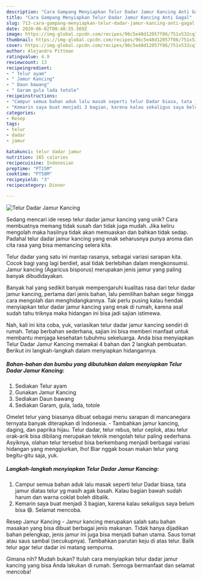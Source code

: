 ```yaml
---
description: "Cara Gampang Menyiapkan Telur Dadar Jamur Kancing Anti Gagal"
title: "Cara Gampang Menyiapkan Telur Dadar Jamur Kancing Anti Gagal"
slug: 713-cara-gampang-menyiapkan-telur-dadar-jamur-kancing-anti-gagal
date: 2020-06-02T00:48:55.569Z
image: https://img-global.cpcdn.com/recipes/96c5e48d12057f86/751x532cq70/telur-dadar-jamur-kancing-foto-resep-utama.jpg
thumbnail: https://img-global.cpcdn.com/recipes/96c5e48d12057f86/751x532cq70/telur-dadar-jamur-kancing-foto-resep-utama.jpg
cover: https://img-global.cpcdn.com/recipes/96c5e48d12057f86/751x532cq70/telur-dadar-jamur-kancing-foto-resep-utama.jpg
author: Alejandro Pittman
ratingvalue: 4.9
reviewcount: 13
recipeingredient:
- " Telur ayam"
- " Jamur Kancing"
- " Daun bawang"
- " Garam gula lada totole"
recipeinstructions:
- "Campur semua bahan aduk lalu masak seperti telur Dadar biasa, tata jamur diatas telur yg masih agak basah. Kalau bagian bawah sudah harum dan warna coklat boleh dibalik."
- "Kemarin saya buat menjadi 3 bagian, karena kalau sekaligus saya belum bisa 😄. Selamat mencoba."
categories:
- Resep
tags:
- telur
- dadar
- jamur

katakunci: telur dadar jamur 
nutrition: 165 calories
recipecuisine: Indonesian
preptime: "PT15M"
cooktime: "PT58M"
recipeyield: "3"
recipecategory: Dinner

---
```



![Telur Dadar Jamur Kancing](https://img-global.cpcdn.com/recipes/96c5e48d12057f86/751x532cq70/telur-dadar-jamur-kancing-foto-resep-utama.jpg)

Sedang mencari ide resep telur dadar jamur kancing yang unik? Cara membuatnya memang tidak susah dan tidak juga mudah. Jika keliru mengolah maka hasilnya tidak akan memuaskan dan bahkan tidak sedap. Padahal telur dadar jamur kancing yang enak seharusnya punya aroma dan cita rasa yang bisa memancing selera kita.

Telur dadar yang satu ini mantap rasanya, sebagai variasi sarapan kita. Cocok bagi yang lagi berdiet, asal tidak berlebihan dalam mengkonsumsi. Jamur kancing (Agaricus bisporus) merupakan jenis jamur yang paling banyak dibudidayakan.

Banyak hal yang sedikit banyak mempengaruhi kualitas rasa dari telur dadar jamur kancing, pertama dari jenis bahan, lalu pemilihan bahan segar hingga cara mengolah dan menghidangkannya. Tak perlu pusing kalau hendak menyiapkan telur dadar jamur kancing yang enak di rumah, karena asal sudah tahu triknya maka hidangan ini bisa jadi sajian istimewa.


Nah, kali ini kita coba, yuk, variasikan telur dadar jamur kancing sendiri di rumah. Tetap berbahan sederhana, sajian ini bisa memberi manfaat untuk membantu menjaga kesehatan tubuhmu sekeluarga. Anda bisa menyiapkan Telur Dadar Jamur Kancing memakai 4 bahan dan 2 langkah pembuatan. Berikut ini langkah-langkah dalam menyiapkan hidangannya.

<!--inarticleads1-->

##### Bahan-bahan dan bumbu yang dibutuhkan dalam menyiapkan Telur Dadar Jamur Kancing:

1. Sediakan  Telur ayam
1. Gunakan  Jamur Kancing
1. Sediakan  Daun bawang
1. Sediakan  Garam, gula, lada, totole


Omelet telur yang biasanya dibuat sebagai menu sarapan di mancanegara ternyata banyak diterapkan di Indonesia. - Tambahkan jamur kancing, daging, dan paprika hijau. Telur dadar, telur rebus, telur ceplok, atau telur orak-arik bisa dibilang merupakan teknik mengolah telur paling sederhana. Asyiknya, olahan telur tersebut bisa berkembang menjadi berbagai variasi hidangan yang menggiurkan, lho! Biar nggak bosan makan telur yang begitu-gitu saja, yuk. 

<!--inarticleads2-->

##### Langkah-langkah menyiapkan Telur Dadar Jamur Kancing:

1. Campur semua bahan aduk lalu masak seperti telur Dadar biasa, tata jamur diatas telur yg masih agak basah. Kalau bagian bawah sudah harum dan warna coklat boleh dibalik.
1. Kemarin saya buat menjadi 3 bagian, karena kalau sekaligus saya belum bisa 😄. Selamat mencoba.


Resep Jamur Kancing - Jamur kancing merupakan salah satu bahan masakan yang bisa dibuat berbagai jenis makanan. Tidak hanya dijadikan bahan pelengkap, jenis jamur ini juga bisa menjadi bahan utama. Saus tomat atau saus sambal (secukupnya). Tambahkan parutan keju di atas telur. Balik telur agar telur dadar ini matang sempurna. 

Gimana nih? Mudah bukan? Itulah cara menyiapkan telur dadar jamur kancing yang bisa Anda lakukan di rumah. Semoga bermanfaat dan selamat mencoba!
